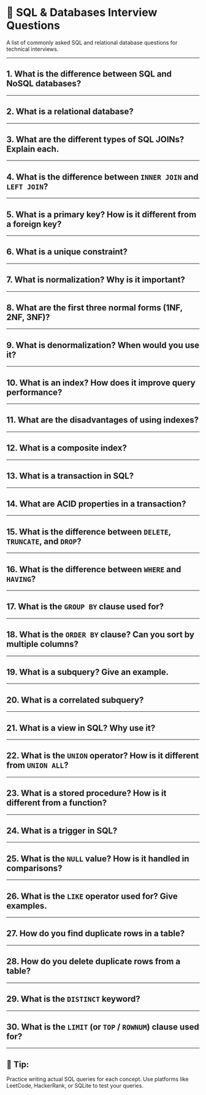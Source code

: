 # 💾 SQL & Databases Interview Questions

A list of commonly asked SQL and relational database questions for technical interviews.

---

## 1. What is the difference between SQL and NoSQL databases?

---

## 2. What is a relational database?

---

## 3. What are the different types of SQL JOINs? Explain each.

---

## 4. What is the difference between `INNER JOIN` and `LEFT JOIN`?

---

## 5. What is a primary key? How is it different from a foreign key?

---

## 6. What is a unique constraint?

---

## 7. What is normalization? Why is it important?

---

## 8. What are the first three normal forms (1NF, 2NF, 3NF)?

---

## 9. What is denormalization? When would you use it?

---

## 10. What is an index? How does it improve query performance?

---

## 11. What are the disadvantages of using indexes?

---

## 12. What is a composite index?

---

## 13. What is a transaction in SQL?

---

## 14. What are ACID properties in a transaction?

---

## 15. What is the difference between `DELETE`, `TRUNCATE`, and `DROP`?

---

## 16. What is the difference between `WHERE` and `HAVING`?

---

## 17. What is the `GROUP BY` clause used for?

---

## 18. What is the `ORDER BY` clause? Can you sort by multiple columns?

---

## 19. What is a subquery? Give an example.

---

## 20. What is a correlated subquery?

---

## 21. What is a view in SQL? Why use it?

---

## 22. What is the `UNION` operator? How is it different from `UNION ALL`?

---

## 23. What is a stored procedure? How is it different from a function?

---

## 24. What is a trigger in SQL?

---

## 25. What is the `NULL` value? How is it handled in comparisons?

---

## 26. What is the `LIKE` operator used for? Give examples.

---

## 27. How do you find duplicate rows in a table?

---

## 28. How do you delete duplicate rows from a table?

---

## 29. What is the `DISTINCT` keyword?

---

## 30. What is the `LIMIT` (or `TOP` / `ROWNUM`) clause used for?

---

## 📌 Tip:
Practice writing actual SQL queries for each concept. Use platforms like LeetCode, HackerRank, or SQLite to test your queries.

